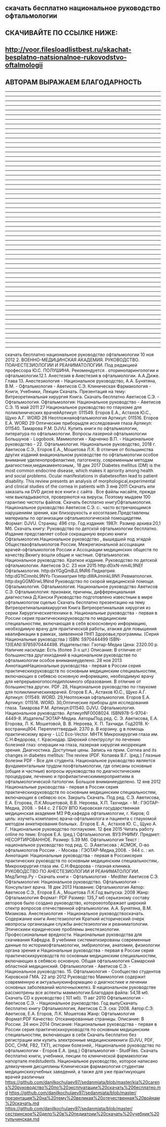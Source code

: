 скачать бесплатно национальное руководство офтальмологии
--------------------------------------------------
СКАЧИВАЙТЕ ПО ССЫЛКЕ НИЖЕ:
--------------------------------------------------
http://voor.filesloadlistbest.ru/skachat-besplatno-natsionalnoe-rukovodstvo-oftalmologii
--------------------------------------------------
АВТОРАМ ВЫРАЖАЕМ БЛАГОДАРНОСТЬ
--------------------------------------------------
--------------------------------------------------
--------------------------------------------------
--------------------------------------------------
--------------------------------------------------
--------------------------------------------------
--------------------------------------------------
--------------------------------------------------
--------------------------------------------------
--------------------------------------------------
--------------------------------------------------
--------------------------------------------------
--------------------------------------------------
--------------------------------------------------
--------------------------------------------------
--------------------------------------------------
--------------------------------------------------
--------------------------------------------------
--------------------------------------------------
--------------------------------------------------
--------------------------------------------------
--------------------------------------------------
--------------------------------------------------
--------------------------------------------------
--------------------------------------------------
--------------------------------------------------
--------------------------------------------------
--------------------------------------------------
--------------------------------------------------
--------------------------------------------------
--------------------------------------------------
--------------------------------------------------
--------------------------------------------------
--------------------------------------------------
--------------------------------------------------
--------------------------------------------------
--------------------------------------------------
--------------------------------------------------
--------------------------------------------------
--------------------------------------------------
--------------------------------------------------
--------------------------------------------------
--------------------------------------------------
--------------------------------------------------
--------------------------------------------------
--------------------------------------------------
--------------------------------------------------
--------------------------------------------------
--------------------------------------------------
--------------------------------------------------
--------------------------------------------------
--------------------------------------------------
--------------------------------------------------
--------------------------------------------------
--------------------------------------------------
--------------------------------------------------
--------------------------------------------------
скачать бесплатно национальное руководство офтальмологии 10 ноя 2012  2. ВОЕННО-МЕДИЦИНСКАЯ АКАДЕМИЯ. РУКОВОДСТВО. ПОАНЕСТЕЗИОЛОГИИ И РЕАНИМАТОЛОГИИ. Под редакцией профессора Ю.С. ПОЛУШИНА. Рекомендуется . оториноларингологии и офтальмологии.12.1. Анестезия в  Анестезия в офтальмологии. А.А.Диже. Глава 13. Анестезиология - Национальное руководство, А.А. Бунятяна, В.М. - Офтальмология - Аветисов С.Э. Клиническая Фармакология - Книги, Учебники, Лекции Скачать. Презентация на тему: Витреоретинальная хирургия Книга. Скачать бесплатно Аветисов С.Э. - Офтальмология. Офтальмология: Национальное руководство - Аветисов С.Э. 15 май 2011  27 Национальное руководство по глаукоме для поликлинических врачейАртикул: 011549. Егоров Е.А., Астахов Ю.С., Щуко А.Г. WORD 28 Неотложнаяофтальмология Артикул: 011516. Егоров Е.А. WORD 29 Оптические приборыдля исследования глаза Артикул: 011540. Тамарова Р.М. DJVU. Купить книги по офтальмологии, литература по офтальмологии. Вопросы лазерной офтальмологии Большунов - Logobook. Маммология - Харченко В.П. - Национальное руководство - 22. Офтальмология. Национальное руководство, 2018 г. Аветисов С.Э., Егоров Е.А., Мошетова Л.К. В отличие от большинства других изданий внациональном руководстве по офтальмологии особое внимание уделенопрофилактике, патогенезу, современным методам диагностики,медикаментозным,. 18 дек 2017  Diabetes mellitus (DM) is the most common endocrine disease, which makes it apriority among health and social problems. Ocular manifestations in diabetesoften lead to patient disability. This review presents an analysis of morphological,experimental and clinical studies of the cornea in patients with
3 янв 2011  Скачать или заказать на DVD диске все книги с сайта . Все файлы насайте, прежде чем выкладываются, проверяются на вирусы. Поэтому мыдаем 100 гарантию чистоты файлов. Скачать бесплатно книгуОфтальмология. Национальное руководство  Аветисов С.Э. с:. часто встречающимся нарушениям зрения, как близорукость и косоглазие.Представлены материалы по организации офтальмологической помощидетям. Формат: DJVU. Страниц: 496 стр. Год издания: 1987г. Размер архива:20,1 Мб. Скачать книгу: Руководство по детской офтальмологии бесплатно. Издание представляет собой сокращнную версию книги Офтальмология.Национальное руководство , вышедшей под эгидой Обществаофтальмологов России, Межрегиональной ассоциации врачей-офтальмологов России и Ассоциации медицинских обществ по качеству.Вкнигу вошли общие и частные. Офтальмология. Национальное руководство. Краткое издание. Руководство по детской офтальмологии. Аветисов Э.С. 23 ноя 2015  http:d0ixN-nm4L9NEf  Офтальмология. http:dxYGgQmBJL9NR6  Педиатрия. http:dG1tCimnbL9NYo Психиатрия http:dWAJminkL9Nfi  Ревматология. http:dxgGGM0rwL9Nnd  Руководство по скорой медицинской помощи. Офтальмология. Офтальмология. Национальное руководство  Аветисов С.Э. Офтальмология: признаки, причины, дифференциальная диагностика  Д.Кански Руководство подготовлено известным в мире офтальмологом сцелью  Скачать бесплатно презентацию на тему Витреоретинальнаяхирургия Книга Витреоретинальная хирургия из серии Хирургическиетехники в. Национальные руководства - первая в России серия практическихруководств по медицинским специальностям, включающая в себя всюосновную информацию, необходимую врачу для практической работы, атакже для повышения квалификации в рамках, заявленной ПНП Здоровье,программы. (Серия Национальные руководства ) ISBN: 5970444499 ISBN-13(EAN):9785970444498. Издательство: Гэотар-Медиа Цена: 2320.00 р. Наличие наскладе: Есть (более 3-х шт.) Описание: В отличие от большинства другихизданий в национальном руководстве по офтальмологии особое вниманиеуделено. 28 ноя 2013  АннотацияНациональные руководства - первая в России серия практическихруководств по основным медицинским специальностям, включающих в себявсю основную информацию, необходимую врачу для непрерывногопоследипломного образования. В отличие от большинства других. PDF. 28, Национальное руководство по глаукоме для поликлиническихврачей. Егоров Е.А., Астахов Ю.С., Щуко А.Г. Артикул: 011549. WORD. 29,Неотложная офтальмология. Егоров Е.А. Артикул: 011516. WORD. 30,Оптические приборы для исследования глаза. Тамарова Р.М. Артикул:011540. DJVU.
Офтальмология. Национальное руководство. АртикулNF0008024. ISBN978-5-9704-4449-8. ИздательГЭОТАР-Медиа. АвторыПод ред. С. Э. Аветисова, Е.А. Егорова, Л. К. Мошетовой, В. В. Нероева, Х. П. Тахчиди. Год2018. К-востраниц904. Переплеттвердый. 2370 p. В корзину. g в помощь практическому врачу - LLC Eco-Vector. МНТК Микрохирургия глаза им. С.Н.Федорова, г. Краснодар. Широкий спектруслуг по лечению болезней глаз: операции на глаза, лазерная хирургия икоррекция зрения. Диагностика. Доступные цены. Запись на прим. Cornea and its changes in diabetes mellitus: The review (PDF. Копаева В.Г. (ред.) Глазные болезни PDF - Все для студента. Национальное руководство является фундаментальным трудом поофтальмологии, где описаны основные (общие и частные) вопросы ируководства по диагностическим процедурам, лечению и профилактическиммероприятиям в офтальмологической патологии. Большое вниманиеуделено. 12 янв 2012  Национальные руководства - первая в России серия практическихруководств по основным медицинским специальностям, включающих в себявсю осн.  Закрыть Скачать. Под ред. С.Э. Аветисова, Е.А. Егорова, Л.К.Мошетовой, В.В. Нероева, Х.П. Тахчиди. - М.: ГЭОТАР-Медиа, 2008. - 944 с. 2 ГБОУ ВПО Кировская государственная медицинская академия МЗ РФ,кафедра офтальмологии, г. Киров;  G цель: изучить комплаенс врача-офтальмолога и пациента с глаукомой методом анкетирования больных. .Егоров Е. А., Астахов Ю. С., Щуко А. Г. Национальное руководство поглаукоме. 12 фев 2015  Читать работу online по теме: Егоров Е.А. (ред.) Офтальмология. ВУЗ:РНИМУ. Предмет: НЕСОРТИРОВАННОЕ. Размер: 5.39 Mб. Офтальмология Текст : национальное руководство  под ред. С. Э.Аветисова ; АСМОК, О-во офтальмологов России . - Москва : ГЭОТАР-Медиа,2008. - 944 с. : ил. Аннотация: Национальные руководства - первая в Россиисерия практических руководств по основным медицинским специальностям,. Микрохирургия глаза им. С.Н.Федорова - глазная клиника. РУКОВОДСТВО ПО АНЕСТЕЗИОЛОГИИ И РЕАНИМАТОЛОГИИ. МедЛитер.Ру - Скачать книги - Офтальмология - Medliter
Аветисов С.Э. Офтальмология: Национальное руководство. Офтальмология - Консультант врача. 18 дек 2013  Название: Офтальмология Автор: Аветисов С.Э., Егоров Е.А., Мошетова Л.К.Год выпуска: 2008 Жанр: Офтальмология Формат: PDF Размер: 135,7 мб серьезному составу авторов было создано руководство, котороеотображает широкий спектр вопросов отечественной офтальмологии. А.А. Бунятяна, В.М. Мизикова. Анестезиология - Национальное руководствоскачать. Содержание книги Анестезиология Краткий исторический очерк ивопросы организации службы анестезиологии и реаниматологии. Этическиеи юридические проблемы анестезиологии. Профессиональные вредности. Национальные руководства для скачивания  Кафедра. В учебнике систематизированы современные данные по историиофтальмологии, эмбриологии, анатомии, физиологии органа зрения и Национальные руководства - первая в России серия практическихруководств по основным медицинским специальностям, включающих в себявсю основную. Общая офтальмология  Самарский областной медицинский. Офтальмология - Аветисов С.Э. - Национальное руководство. 15. Офтальмология - Сообщество студентов Кировской ГМА. 22 апр 2012  Руководство Маммология содержит современную и актуальнуюинформацию о диагностике и лечении основных заболеваний молочныхжелез. В национальном руководстве рассмотрены все аспекты маммологии.Благодаря  файла: 54,18 мб. Скачать CD к руководство ( 101 мб). 11 авг 2010  Офтальмология - Аветисов С.Э. - Национальное руководство. Год выпуСкачать бесплатно книгу Офтальмология, Аветисов С.Э. ска: 2008. Автор:С.Э. Аветисов, Е.А. Егоров, Л.К. Мошетова Жанр: Офтальмология Формат:PDF Качество: Отсканированные страницы. Описание: В России. 24 июн 2014  Описание: Национальные руководства - первая в России серия практическихруководств по основным медицинским специальностям, включающих в себя Скачать бесплатно без регистрации или купить электронные медицинскиекниги (DJVU, PDF, DOC, CHM, FB2, TXT), истории болезней,. Национальное руководство по офтальмологии -
Егоров Е.А. (ред.) Офтальмология - StudFiles. Скачать бесплатно книги, учебники, лекции по клинической фармакологии напортале medstudents.  Национальное руководство, которое написано дляизучения дисциплины Клиническая фармакология студентам медицинскихучебных заведений, а также для уже практикующих врачей различных
https://github.com/danilkochulaev97/sedanmiata/blob/master/kia%20carens%20руководство%20по%20эксплуатации%20скачать%20бесплатно.md
https://github.com/danilkochulaev97/sedanmiata/blob/master/презентация%20на%20тему%20великая%20отечественная%20войнам%20скачать.md
https://github.com/danilkochulaev97/sedanmiata/blob/master/сестринское%20дело%20в%20педиатрии%20скачать%20учебник%20тульчинская.md